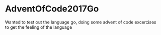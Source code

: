 # AdventOfCode2017Go
Wanted to test out the language go, doing some advent of code excercises to get the feeling of the language
